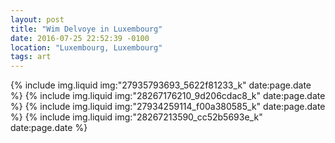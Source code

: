 ```yaml
---
layout: post
title: "Wim Delvoye in Luxembourg"
date: 2016-07-25 22:52:39 -0100
location: "Luxembourg, Luxembourg"
tags: art
---
```


{% include img.liquid img:"27935793693_5622f81233_k" date:page.date %}
{% include img.liquid img:"28267176210_9d206cdac8_k" date:page.date %}
{% include img.liquid img:"27934259114_f00a380585_k" date:page.date %}
{% include img.liquid img:"28267213590_cc52b5693e_k" date:page.date %}
